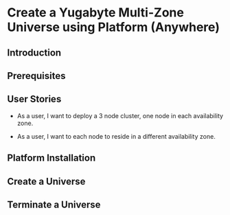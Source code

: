 # Create a Yugabyte Multi-Zone Universe using Platform (Anywhere)

## Introduction

## Prerequisites

## User Stories

* As a user, I want to deploy a 3 node cluster, one node in each availability zone.

* As a user, I want to each node to reside in a different availability zone.

## Platform Installation

## Create a Universe

## Terminate a Universe

